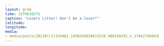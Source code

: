 ```yaml
---
layout: gram
time: 1374616271
caption: "Losers Litter! Don't be a loser!"
latitude: 
longitude: 
media:
- media/posts/201307/11334481_1450245018621518_489239291_n_17842746043000351.jpg
---
```

